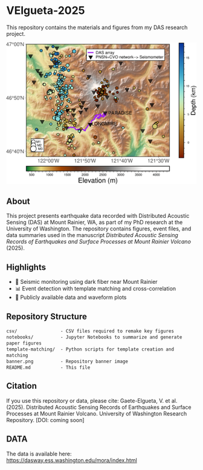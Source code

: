 # VElgueta-2025

This repository contains the materials and figures from my DAS research project.

![Banner](banner.png)

## About

This project presents earthquake data recorded with Distributed Acoustic Sensing (DAS) at Mount Rainier, WA, as part of my PhD research at the University of Washington. The repository contains figures, event files, and data summaries used in the manuscript *Distributed Acoustic Sensing Records of Earthquakes and Surface Processes at Mount Rainier Volcano* (2025).

## Highlights

- 🌋 Seismic monitoring using dark fiber near Mount Rainier  
- 📊 Event detection with template matching and cross-correlation  
- 📁 Publicly available data and waveform plots  

## Repository Structure

```text
csv/                - CSV files required to remake key figures  
notebooks/          - Jupyter Notebooks to summarize and generate paper figures  
template-matching/  - Python scripts for template creation and matching  
banner.png          - Repository banner image  
README.md           - This file  
```

## Citation

If you use this repository or data, please cite:
Gaete-Elgueta, V. et al. (2025). Distributed Acoustic Sensing Records of Earthquakes and Surface Processes at Mount Rainier Volcano. University of Washington Research Repository. [DOI: coming soon]

## DATA
The data is available here: 
https://dasway.ess.washington.edu/mora/index.html